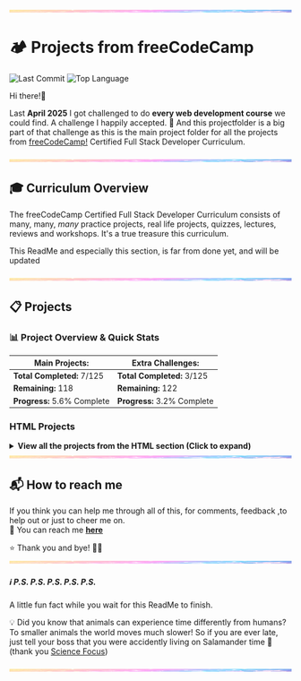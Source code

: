 <img src="assets/pastel-banner.jpg" alt="Pastel Prism Banner" width="100%" height="5px" />

# 🏕️ Projects from freeCodeCamp

![Last Commit](https://img.shields.io/github/last-commit/PastelPrism/freecodecamp-full-stack-developer)
![Top Language](https://img.shields.io/github/languages/top/PastelPrism/freecodecamp-full-stack-developer)

Hi there!👋

Last **April 2025** I got challenged to do **every web development course** we could find. A challenge I happily accepted. 🎉
And this projectfolder is a big part of that challenge as this is the main project folder for all the projects from [freeCodeCamp!](https://www.freecodecamp.org) Certified Full Stack Developer Curriculum.

<img src="assets/pastel-banner.jpg" alt="Pastel Prism Banner" width="100%" height="5px" />

## 🎓 Curriculum Overview

The freeCodeCamp Certified Full Stack Developer Curriculum consists of many, many, _many_ practice projects, real life projects, quizzes, lectures, reviews and workshops. It's a true treasure this curriculum.

This ReadMe and especially this section, is far from done yet, and will be updated

<img src="assets/pastel-banner.jpg" width="100%" height="5px" />

## 📋 Projects

### 📊 **Project Overview & Quick Stats**

| **Main Projects:**             | **Extra Challenges:**       |
| ------------------------------ | --------------------------- |
|  **Total Completed:** 7/125  | **Total Completed:** 3/125  |
|  **Remaining:** 118          | **Remaining:** 122          |
| **Progress:** 5.6% Complete | **Progress:** 3.2% Complete |

### **HTML Projects**

<details>
<summary><strong>View all the projects from the HTML section (Click to expand)</strong></summary>

#### 1. **Build a Curriculum Outline**

- **Languages:** HTML
- **Practical Activity:** Workshop
- **Assignment Page:** _Soon_
- **Extra Challenge Page:** _Soon_
- **Assignment Description:** _Soon_
- **Extra Challenge Description:** _Soon_
- **Assignment Status:** _Soon_
- **Extra Challenge Status:** _Soon_

#### 2. **Debug Camperbots Profile Page**

- **Languages:** HTML
- **Practical Activity:** Workshop
- **Assignment Page:** _Soon_
- **Extra Challenge Page:** _Soon_
- **Assignment Description:** _Soon_
- **Extra Challenge Description:** _Soon_
- **Assignment Status:** _Soon_
- **Extra Challenge Status:** _Soon_

#### 3. **Debug a Pet Adoption Page**

- **Languages:** HTML
- **Practical Activity:** Workshop
- **Assignment Page:** _Soon_
- **Extra Challenge Page:** _Soon_
- **Assignment Description:** _Soon_
- **Extra Challenge Description:** _Soon_
- **Assignment Status:** _Soon_
- **Extra Challenge Status:** _Soon_

#### 4. **Project Title**

- **Languages:** HTML
- **Practical Activity:** Workshop
- **Assignment Page:** _Soon_
- **Extra Challenge Page:** _Soon_
- **Assignment Description:** _Soon_
- **Extra Challenge Description:** _Soon_
- **Assignment Status:** _Soon_
- **Extra Challenge Status:** _Soon_

#### 5. **Project Title**

- **Languages:** HTML
- **Practical Activity:** Workshop
- **Assignment Page:** _Soon_
- **Extra Challenge Page:** _Soon_
- **Assignment Description:** _Soon_
- **Extra Challenge Description:** _Soon_
- **Assignment Status:** _Soon_
- **Extra Challenge Status:** _Soon_

#### 6. **Project Title**

- **Languages:** HTML
- **Practical Activity:** Workshop
- **Assignment Page:** _Soon_
- **Extra Challenge Page:** _Soon_
- **Assignment Description:** _Soon_
- **Extra Challenge Description:** _Soon_
- **Assignment Status:** _Soon_
- **Extra Challenge Status:** _Soon_

#### 7. **Project Title**

- **Languages:** HTML
- **Practical Activity:** Workshop
- **Assignment Page:** _Soon_
- **Extra Challenge Page:** _Soon_
- **Assignment Description:** _Soon_
- **Extra Challenge Description:** _Soon_
- **Assignment Status:** _Soon_
- **Extra Challenge Status:** _Soon_

#### 8. **Project Title**

- **Languages:** HTML
- **Practical Activity:** Workshop
- **Assignment Page:** _Soon_
- **Extra Challenge Page:** _Soon_
- **Assignment Description:** _Soon_
- **Extra Challenge Description:** _Soon_
- **Assignment Status:** _Soon_
- **Extra Challenge Status:** _Soon_

#### 9. **Project Title**

- **Languages:** HTML
- **Practical Activity:** Workshop
- **Assignment Page:** _Soon_
- **Extra Challenge Page:** _Soon_
- **Assignment Description:** _Soon_
- **Extra Challenge Description:** _Soon_
- **Assignment Status:** _Soon_
- **Extra Challenge Status:** _Soon_

#### 10. **Project Title**

- **Languages:** HTML
- **Practical Activity:** Workshop
- **Assignment Page:** _Soon_
- **Extra Challenge Page:** _Soon_
- **Assignment Description:** _Soon_
- **Extra Challenge Description:** _Soon_
- **Assignment Status:** _Soon_
- **Extra Challenge Status:** _Soon_

#### 11. **Project Title**

- **Languages:** HTML
- **Practical Activity:** Workshop
- **Assignment Page:** _Soon_
- **Extra Challenge Page:** _Soon_
- **Assignment Description:** _Soon_
- **Extra Challenge Description:** _Soon_
- **Assignment Status:** _Soon_
- **Extra Challenge Status:** _Soon_

#### 12. **Project Title**

- **Languages:** HTML
- **Practical Activity:** Workshop
- **Assignment Page:** _Soon_
- **Extra Challenge Page:** _Soon_
- **Assignment Description:** _Soon_
- **Extra Challenge Description:** _Soon_
- **Assignment Status:** _Soon_
- **Extra Challenge Status:** _Soon_

#### 13. **Project Title**

- **Languages:** HTML
- **Practical Activity:** Workshop
- **Assignment Page:** _Soon_
- **Extra Challenge Page:** _Soon_
- **Assignment Description:** _Soon_
- **Extra Challenge Description:** _Soon_
- **Assignment Status:** _Soon_
- **Extra Challenge Status:** _Soon_

#### 14. **Project Title**

- **Languages:** HTML
- **Practical Activity:** Workshop
- **Assignment Page:** _Soon_
- **Extra Challenge Page:** _Soon_
- **Assignment Description:** _Soon_
- **Extra Challenge Description:** _Soon_
- **Assignment Status:** _Soon_
- **Extra Challenge Status:** _Soon_

#### 15. **Project Title**

- **Languages:** HTML
- **Practical Activity:** Workshop
- **Assignment Page:** _Soon_
- **Extra Challenge Page:** _Soon_
- **Assignment Description:** _Soon_
- **Extra Challenge Description:** _Soon_
- **Assignment Status:** _Soon_
- **Extra Challenge Status:** _Soon_

#### 16. **Project Title**

- **Languages:** HTML
- **Practical Activity:** Workshop
- **Assignment Page:** _Soon_
- **Extra Challenge Page:** _Soon_
- **Assignment Description:** _Soon_
- **Extra Challenge Description:** _Soon_
- **Assignment Status:** _Soon_
- **Extra Challenge Status:** _Soon_

#### 17. **Project Title**

- **Languages:** HTML
- **Practical Activity:** Workshop
- **Assignment Page:** _Soon_
- **Extra Challenge Page:** _Soon_
- **Assignment Description:** _Soon_
- **Extra Challenge Description:** _Soon_
- **Assignment Status:** _Soon_
- **Extra Challenge Status:** _Soon_

#### 18. **Project Title**

- **Languages:** HTML
- **Practical Activity:** Workshop
- **Assignment Page:** _Soon_
- **Extra Challenge Page:** _Soon_
- **Assignment Description:** _Soon_
- **Extra Challenge Description:** _Soon_
- **Assignment Status:** _Soon_
- **Extra Challenge Status:** _Soon_

#### 19. **Project Title**

- **Languages:** HTML
- **Practical Activity:** Workshop
- **Assignment Page:** _Soon_
- **Extra Challenge Page:** _Soon_
- **Assignment Description:** _Soon_
- **Extra Challenge Description:** _Soon_
- **Assignment Status:** _Soon_
- **Extra Challenge Status:** _Soon_

#### 20. **Project Title**

- **Languages:** HTML
- **Practical Activity:** Workshop
- **Assignment Page:** _Soon_
- **Extra Challenge Page:** _Soon_
- **Assignment Description:** _Soon_
- **Extra Challenge Description:** _Soon_
- **Assignment Status:** _Soon_
- **Extra Challenge Status:** _Soon_

#### 21. **Project Title**

- **Languages:** HTML
- **Practical Activity:** Workshop
- **Assignment Page:** _Soon_
- **Extra Challenge Page:** _Soon_
- **Assignment Description:** _Soon_
- **Extra Challenge Description:** _Soon_
- **Assignment Status:** _Soon_
- **Extra Challenge Status:** _Soon_

#### 22. **Project Title**

- **Languages:** HTML
- **Practical Activity:** Workshop
- **Assignment Page:** _Soon_
- **Extra Challenge Page:** _Soon_
- **Assignment Description:** _Soon_
- **Extra Challenge Description:** _Soon_
- **Assignment Status:** _Soon_
- **Extra Challenge Status:** _Soon_

#### 23. **Project Title**

- **Languages:** HTML
- **Practical Activity:** Workshop
- **Assignment Page:** _Soon_
- **Extra Challenge Page:** _Soon_
- **Assignment Description:** _Soon_
- **Extra Challenge Description:** _Soon_
- **Assignment Status:** _Soon_
- **Extra Challenge Status:** _Soon_

#### 24. **Project Title**

- **Languages:** HTML
- **Practical Activity:** Workshop
- **Assignment Page:** _Soon_
- **Extra Challenge Page:** _Soon_
- **Assignment Description:** _Soon_
- **Extra Challenge Description:** _Soon_
- **Assignment Status:** _Soon_
- **Extra Challenge Status:** _Soon_

#### 25. **Project Title**

- **Languages:** HTML
- **Practical Activity:** Workshop
- **Assignment Page:** _Soon_
- **Extra Challenge Page:** _Soon_
- **Assignment Description:** _Soon_
- **Extra Challenge Description:** _Soon_
- **Assignment Status:** _Soon_
- **Extra Challenge Status:** _Soon_

#### 26. **Project Title**

- **Languages:** HTML
- **Practical Activity:** Workshop
- **Assignment Page:** _Soon_
- **Extra Challenge Page:** _Soon_
- **Assignment Description:** _Soon_
- **Extra Challenge Description:** _Soon_
- **Assignment Status:** _Soon_
- **Extra Challenge Status:** _Soon_

#### 27. **Project Title**

- **Languages:** HTML
- **Practical Activity:** Workshop
- **Assignment Page:** _Soon_
- **Extra Challenge Page:** _Soon_
- **Assignment Description:** _Soon_
- **Extra Challenge Description:** _Soon_
- **Assignment Status:** _Soon_
- **Extra Challenge Status:** _Soon_

#### 28. **Project Title**

- **Languages:** HTML
- **Practical Activity:** Workshop
- **Assignment Page:** _Soon_
- **Extra Challenge Page:** _Soon_
- **Assignment Description:** _Soon_
- **Extra Challenge Description:** _Soon_
- **Assignment Status:** _Soon_
- **Extra Challenge Status:** _Soon_

#### 29. **Project Title**

- **Languages:** HTML
- **Practical Activity:** Workshop
- **Assignment Page:** _Soon_
- **Extra Challenge Page:** _Soon_
- **Assignment Description:** _Soon_
- **Extra Challenge Description:** _Soon_
- **Assignment Status:** _Soon_
- **Extra Challenge Status:** _Soon_

#### 30. **Project Title**

- **Languages:** HTML
- **Practical Activity:** Workshop
- **Assignment Page:** _Soon_
- **Extra Challenge Page:** _Soon_
- **Assignment Description:** _Soon_
- **Extra Challenge Description:** _Soon_
- **Assignment Status:** _Soon_
- **Extra Challenge Status:** _Soon_

#### 31. **Project Title**

- **Languages:** HTML
- **Practical Activity:** Workshop
- **Assignment Page:** _Soon_
- **Extra Challenge Page:** _Soon_
- **Assignment Description:** _Soon_
- **Extra Challenge Description:** _Soon_
- **Assignment Status:** _Soon_
- **Extra Challenge Status:** _Soon_

#### 32. **Project Title**

- **Languages:** HTML
- **Practical Activity:** Workshop
- **Assignment Page:** _Soon_
- **Extra Challenge Page:** _Soon_
- **Assignment Description:** _Soon_
- **Extra Challenge Description:** _Soon_
- **Assignment Status:** _Soon_
- **Extra Challenge Status:** _Soon_

#### 33. **Project Title**

- **Languages:** HTML
- **Practical Activity:** Workshop
- **Assignment Page:** _Soon_
- **Extra Challenge Page:** _Soon_
- **Assignment Description:** _Soon_
- **Extra Challenge Description:** _Soon_
- **Assignment Status:** _Soon_
- **Extra Challenge Status:** _Soon_

#### 34. **Project Title**

- **Languages:** HTML
- **Practical Activity:** Workshop
- **Assignment Page:** _Soon_
- **Extra Challenge Page:** _Soon_
- **Assignment Description:** _Soon_
- **Extra Challenge Description:** _Soon_
- **Assignment Status:** _Soon_
- **Extra Challenge Status:** _Soon_

#### 35. **Project Title**

- **Languages:** HTML
- **Practical Activity:** Workshop
- **Assignment Page:** _Soon_
- **Extra Challenge Page:** _Soon_
- **Assignment Description:** _Soon_
- **Extra Challenge Description:** _Soon_
- **Assignment Status:** _Soon_
- **Extra Challenge Status:** _Soon_

#### 36. **Project Title**

- **Languages:** HTML
- **Practical Activity:** Workshop
- **Assignment Page:** _Soon_
- **Extra Challenge Page:** _Soon_
- **Assignment Description:** _Soon_
- **Extra Challenge Description:** _Soon_
- **Assignment Status:** _Soon_
- **Extra Challenge Status:** _Soon_

#### 37. **Project Title**

- **Languages:** HTML
- **Practical Activity:** Workshop
- **Assignment Page:** _Soon_
- **Extra Challenge Page:** _Soon_
- **Assignment Description:** _Soon_
- **Extra Challenge Description:** _Soon_
- **Assignment Status:** _Soon_
- **Extra Challenge Status:** _Soon_

#### 38. **Project Title**

- **Languages:** HTML
- **Practical Activity:** Workshop
- **Assignment Page:** _Soon_
- **Extra Challenge Page:** _Soon_
- **Assignment Description:** _Soon_
- **Extra Challenge Description:** _Soon_
- **Assignment Status:** _Soon_
- **Extra Challenge Status:** _Soon_

#### 39. **Project Title**

- **Languages:** HTML
- **Practical Activity:** Workshop
- **Assignment Page:** _Soon_
- **Extra Challenge Page:** _Soon_
- **Assignment Description:** _Soon_
- **Extra Challenge Description:** _Soon_
- **Assignment Status:** _Soon_
- **Extra Challenge Status:** _Soon_

#### 40. **Project Title**

- **Languages:** HTML
- **Practical Activity:** Workshop
- **Assignment Page:** _Soon_
- **Extra Challenge Page:** _Soon_
- **Assignment Description:** _Soon_
- **Extra Challenge Description:** _Soon_
- **Assignment Status:** _Soon_
- **Extra Challenge Status:** _Soon_

#### 41. **Project Title**

- **Languages:** HTML
- **Practical Activity:** Workshop
- **Assignment Page:** _Soon_
- **Extra Challenge Page:** _Soon_
- **Assignment Description:** _Soon_
- **Extra Challenge Description:** _Soon_
- **Assignment Status:** _Soon_
- **Extra Challenge Status:** _Soon_

#### 42. **Project Title**

- **Languages:** HTML
- **Practical Activity:** Workshop
- **Assignment Page:** _Soon_
- **Extra Challenge Page:** _Soon_
- **Assignment Description:** _Soon_
- **Extra Challenge Description:** _Soon_
- **Assignment Status:** _Soon_
- **Extra Challenge Status:** _Soon_

#### 43. **Project Title**

- **Languages:** HTML
- **Practical Activity:** Workshop
- **Assignment Page:** _Soon_
- **Extra Challenge Page:** _Soon_
- **Assignment Description:** _Soon_
- **Extra Challenge Description:** _Soon_
- **Assignment Status:** _Soon_
- **Extra Challenge Status:** _Soon_

#### 44. **Project Title**

- **Languages:** HTML
- **Practical Activity:** Workshop
- **Assignment Page:** _Soon_
- **Extra Challenge Page:** _Soon_
- **Assignment Description:** _Soon_
- **Extra Challenge Description:** _Soon_
- **Assignment Status:** _Soon_
- **Extra Challenge Status:** _Soon_

#### 45. **Project Title**

- **Languages:** HTML
- **Practical Activity:** Workshop
- **Assignment Page:** _Soon_
- **Extra Challenge Page:** _Soon_
- **Assignment Description:** _Soon_
- **Extra Challenge Description:** _Soon_
- **Assignment Status:** _Soon_
- **Extra Challenge Status:** _Soon_

#### 46. **Project Title**

- **Languages:** HTML
- **Practical Activity:** Workshop
- **Assignment Page:** _Soon_
- **Extra Challenge Page:** _Soon_
- **Assignment Description:** _Soon_
- **Extra Challenge Description:** _Soon_
- **Assignment Status:** _Soon_
- **Extra Challenge Status:** _Soon_

#### 47. **Project Title**

- **Languages:** HTML
- **Practical Activity:** Workshop
- **Assignment Page:** _Soon_
- **Extra Challenge Page:** _Soon_
- **Assignment Description:** _Soon_
- **Extra Challenge Description:** _Soon_
- **Assignment Status:** _Soon_
- **Extra Challenge Status:** _Soon_

#### 48. **Project Title**

- **Languages:** HTML
- **Practical Activity:** Workshop
- **Assignment Page:** _Soon_
- **Extra Challenge Page:** _Soon_
- **Assignment Description:** _Soon_
- **Extra Challenge Description:** _Soon_
- **Assignment Status:** _Soon_
- **Extra Challenge Status:** _Soon_

#### 49. **Project Title**

- **Languages:** HTML
- **Practical Activity:** Workshop
- **Assignment Page:** _Soon_
- **Extra Challenge Page:** _Soon_
- **Assignment Description:** _Soon_
- **Extra Challenge Description:** _Soon_
- **Assignment Status:** _Soon_
- **Extra Challenge Status:** _Soon_

#### 50. **Project Title**

- **Languages:** HTML
- **Practical Activity:** Workshop
- **Assignment Page:** _Soon_
- **Extra Challenge Page:** _Soon_
- **Assignment Description:** _Soon_
- **Extra Challenge Description:** _Soon_
- **Assignment Status:** _Soon_
- **Extra Challenge Status:** _Soon_

#### 51. **Project Title**

- **Languages:** HTML
- **Practical Activity:** Workshop
- **Assignment Page:** _Soon_
- **Extra Challenge Page:** _Soon_
- **Assignment Description:** _Soon_
- **Extra Challenge Description:** _Soon_
- **Assignment Status:** _Soon_
- **Extra Challenge Status:** _Soon_

#### 52. **Project Title**

- **Languages:** HTML
- **Practical Activity:** Workshop
- **Assignment Page:** _Soon_
- **Extra Challenge Page:** _Soon_
- **Assignment Description:** _Soon_
- **Extra Challenge Description:** _Soon_
- **Assignment Status:** _Soon_
- **Extra Challenge Status:** _Soon_

#### 53. **Project Title**

- **Languages:** HTML
- **Practical Activity:** Workshop
- **Assignment Page:** _Soon_
- **Extra Challenge Page:** _Soon_
- **Assignment Description:** _Soon_
- **Extra Challenge Description:** _Soon_
- **Assignment Status:** _Soon_
- **Extra Challenge Status:** _Soon_

#### 54. **Project Title**

- **Languages:** HTML
- **Practical Activity:** Workshop
- **Assignment Page:** _Soon_
- **Extra Challenge Page:** _Soon_
- **Assignment Description:** _Soon_
- **Extra Challenge Description:** _Soon_
- **Assignment Status:** _Soon_
- **Extra Challenge Status:** _Soon_

#### 55. **Project Title**

- **Languages:** HTML
- **Practical Activity:** Workshop
- **Assignment Page:** _Soon_
- **Extra Challenge Page:** _Soon_
- **Assignment Description:** _Soon_
- **Extra Challenge Description:** _Soon_
- **Assignment Status:** _Soon_
- **Extra Challenge Status:** _Soon_

#### 56. **Project Title**

- **Languages:** HTML
- **Practical Activity:** Workshop
- **Assignment Page:** _Soon_
- **Extra Challenge Page:** _Soon_
- **Assignment Description:** _Soon_
- **Extra Challenge Description:** _Soon_
- **Assignment Status:** _Soon_
- **Extra Challenge Status:** _Soon_

#### 57. **Project Title**

- **Languages:** HTML
- **Practical Activity:** Workshop
- **Assignment Page:** _Soon_
- **Extra Challenge Page:** _Soon_
- **Assignment Description:** _Soon_
- **Extra Challenge Description:** _Soon_
- **Assignment Status:** _Soon_
- **Extra Challenge Status:** _Soon_

#### 58. **Project Title**

 **Languages:** HTML
- **Practical Activity:** Workshop
- **Assignment Page:** _Soon_
- **Extra Challenge Page:** _Soon_
- **Assignment Description:** _Soon_
- **Extra Challenge Description:** _Soon_
- **Assignment Status:** _Soon_
- **Extra Challenge Status:** _Soon_

#### 59. **Project Title**

- **Languages:** HTML
- **Practical Activity:** Workshop
- **Assignment Page:** _Soon_
- **Extra Challenge Page:** _Soon_
- **Assignment Description:** _Soon_
- **Extra Challenge Description:** _Soon_
- **Assignment Status:** _Soon_
- **Extra Challenge Status:** _Soon_

#### 60. **Project Title**

- **Languages:** HTML
- **Practical Activity:** Workshop
- **Assignment Page:** _Soon_
- **Extra Challenge Page:** _Soon_
- **Assignment Description:** _Soon_
- **Extra Challenge Description:** _Soon_
- **Assignment Status:** _Soon_
- **Extra Challenge Status:** _Soon_

#### 61. **Project Title**

- **Languages:** HTML
- **Practical Activity:** Workshop
- **Assignment Page:** _Soon_
- **Extra Challenge Page:** _Soon_
- **Assignment Description:** _Soon_
- **Extra Challenge Description:** _Soon_
- **Assignment Status:** _Soon_
- **Extra Challenge Status:** _Soon_

#### 62. **Project Title**

- **Languages:** HTML
- **Practical Activity:** Workshop
- **Assignment Page:** _Soon_
- **Extra Challenge Page:** _Soon_
- **Assignment Description:** _Soon_
- **Extra Challenge Description:** _Soon_
- **Assignment Status:** _Soon_
- **Extra Challenge Status:** _Soon_

#### 63. **Project Title**

- **Languages:** HTML
- **Practical Activity:** Workshop
- **Assignment Page:** _Soon_
- **Extra Challenge Page:** _Soon_
- **Assignment Description:** _Soon_
- **Extra Challenge Description:** _Soon_
- **Assignment Status:** _Soon_
- **Extra Challenge Status:** _Soon_

#### 64. **Project Title**

- **Languages:** HTML
- **Practical Activity:** Workshop
- **Assignment Page:** _Soon_
- **Extra Challenge Page:** _Soon_
- **Assignment Description:** _Soon_
- **Extra Challenge Description:** _Soon_
- **Assignment Status:** _Soon_
- **Extra Challenge Status:** _Soon_

#### 65. **Project Title**

- **Languages:** HTML
- **Practical Activity:** Workshop
- **Assignment Page:** _Soon_
- **Extra Challenge Page:** _Soon_
- **Assignment Description:** _Soon_
- **Extra Challenge Description:** _Soon_
- **Assignment Status:** _Soon_
- **Extra Challenge Status:** _Soon_

#### 66. **Project Title**

- **Languages:** HTML
- **Practical Activity:** Workshop
- **Assignment Page:** _Soon_
- **Extra Challenge Page:** _Soon_
- **Assignment Description:** _Soon_
- **Extra Challenge Description:** _Soon_
- **Assignment Status:** _Soon_
- **Extra Challenge Status:** _Soon_

#### 67. **Project Title**

- **Languages:** HTML
- **Practical Activity:** Workshop
- **Assignment Page:** _Soon_
- **Extra Challenge Page:** _Soon_
- **Assignment Description:** _Soon_
- **Extra Challenge Description:** _Soon_
- **Assignment Status:** _Soon_
- **Extra Challenge Status:** _Soon_

#### 68. **Project Title**

- **Languages:** HTML
- **Practical Activity:** Workshop
- **Assignment Page:** _Soon_
- **Extra Challenge Page:** _Soon_
- **Assignment Description:** _Soon_
- **Extra Challenge Description:** _Soon_
- **Assignment Status:** _Soon_
- **Extra Challenge Status:** _Soon_

#### 69. **Project Title**

- **Languages:** HTML
- **Practical Activity:** Workshop
- **Assignment Page:** _Soon_
- **Extra Challenge Page:** _Soon_
- **Assignment Description:** _Soon_
- **Extra Challenge Description:** _Soon_
- **Assignment Status:** _Soon_
- **Extra Challenge Status:** _Soon_

#### 70. **Project Title**

- **Languages:** HTML
- **Practical Activity:** Workshop
- **Assignment Page:** _Soon_
- **Extra Challenge Page:** _Soon_
- **Assignment Description:** _Soon_
- **Extra Challenge Description:** _Soon_
- **Assignment Status:** _Soon_
- **Extra Challenge Status:** _Soon_

#### 71. **Project Title**

- **Languages:** HTML
- **Practical Activity:** Workshop
- **Assignment Page:** _Soon_
- **Extra Challenge Page:** _Soon_
- **Assignment Description:** _Soon_
- **Extra Challenge Description:** _Soon_
- **Assignment Status:** _Soon_
- **Extra Challenge Status:** _Soon_

#### 72. **Project Title**

- **Languages:** HTML
- **Practical Activity:** Workshop
- **Assignment Page:** _Soon_
- **Extra Challenge Page:** _Soon_
- **Assignment Description:** _Soon_
- **Extra Challenge Description:** _Soon_
- **Assignment Status:** _Soon_
- **Extra Challenge Status:** _Soon_

#### 73. **Project Title**

- **Languages:** HTML
- **Practical Activity:** Workshop
- **Assignment Page:** _Soon_
- **Extra Challenge Page:** _Soon_
- **Assignment Description:** _Soon_
- **Extra Challenge Description:** _Soon_
- **Assignment Status:** _Soon_
- **Extra Challenge Status:** _Soon_

#### 74. **Project Title**

- **Languages:** HTML
- **Practical Activity:** Workshop
- **Assignment Page:** _Soon_
- **Extra Challenge Page:** _Soon_
- **Assignment Description:** _Soon_
- **Extra Challenge Description:** _Soon_
- **Assignment Status:** _Soon_
- **Extra Challenge Status:** _Soon_

#### 75. **Project Title**

- **Languages:** HTML
- **Practical Activity:** Workshop
- **Assignment Page:** _Soon_
- **Extra Challenge Page:** _Soon_
- **Assignment Description:** _Soon_
- **Extra Challenge Description:** _Soon_
- **Assignment Status:** _Soon_
- **Extra Challenge Status:** _Soon_

#### 76. **Project Title**

- **Languages:** HTML
- **Practical Activity:** Workshop
- **Assignment Page:** _Soon_
- **Extra Challenge Page:** _Soon_
- **Assignment Description:** _Soon_
- **Extra Challenge Description:** _Soon_
- **Assignment Status:** _Soon_
- **Extra Challenge Status:** _Soon_

#### 77. **Project Title**

- **Languages:** HTML
- **Practical Activity:** Workshop
- **Assignment Page:** _Soon_
- **Extra Challenge Page:** _Soon_
- **Assignment Description:** _Soon_
- **Extra Challenge Description:** _Soon_
- **Assignment Status:** _Soon_
- **Extra Challenge Status:** _Soon_

#### 78. **Project Title**

- **Languages:** HTML
- **Practical Activity:** Workshop
- **Assignment Page:** _Soon_
- **Extra Challenge Page:** _Soon_
- **Assignment Description:** _Soon_
- **Extra Challenge Description:** _Soon_
- **Assignment Status:** _Soon_
- **Extra Challenge Status:** _Soon_

#### 79. **Project Title**

- **Languages:** HTML
- **Practical Activity:** Workshop
- **Assignment Page:** _Soon_
- **Extra Challenge Page:** _Soon_
- **Assignment Description:** _Soon_
- **Extra Challenge Description:** _Soon_
- **Assignment Status:** _Soon_
- **Extra Challenge Status:** _Soon_

#### 80. **Project Title**

- **Languages:** HTML
- **Practical Activity:** Workshop
- **Assignment Page:** _Soon_
- **Extra Challenge Page:** _Soon_
- **Assignment Description:** _Soon_
- **Extra Challenge Description:** _Soon_
- **Assignment Status:** _Soon_
- **Extra Challenge Status:** _Soon_

#### 81. **Project Title**

- **Languages:** HTML
- **Practical Activity:** Workshop
- **Assignment Page:** _Soon_
- **Extra Challenge Page:** _Soon_
- **Assignment Description:** _Soon_
- **Extra Challenge Description:** _Soon_
- **Assignment Status:** _Soon_
- **Extra Challenge Status:** _Soon_

#### 82. **Project Title**

- **Languages:** HTML
- **Practical Activity:** Workshop
- **Assignment Page:** _Soon_
- **Extra Challenge Page:** _Soon_
- **Assignment Description:** _Soon_
- **Extra Challenge Description:** _Soon_
- **Assignment Status:** _Soon_
- **Extra Challenge Status:** _Soon_

#### 83. **Project Title**

- **Languages:** HTML
- **Practical Activity:** Workshop
- **Assignment Page:** _Soon_
- **Extra Challenge Page:** _Soon_
- **Assignment Description:** _Soon_
- **Extra Challenge Description:** _Soon_
- **Assignment Status:** _Soon_
- **Extra Challenge Status:** _Soon_

#### 84. **Project Title**

- **Languages:** HTML
- **Practical Activity:** Workshop
- **Assignment Page:** _Soon_
- **Extra Challenge Page:** _Soon_
- **Assignment Description:** _Soon_
- **Extra Challenge Description:** _Soon_
- **Assignment Status:** _Soon_
- **Extra Challenge Status:** _Soon_

#### 85. **Project Title**

- **Languages:** HTML
- **Practical Activity:** Workshop
- **Assignment Page:** _Soon_
- **Extra Challenge Page:** _Soon_
- **Assignment Description:** _Soon_
- **Extra Challenge Description:** _Soon_
- **Assignment Status:** _Soon_
- **Extra Challenge Status:** _Soon_

#### 86. **Project Title**

- **Languages:** HTML
- **Practical Activity:** Workshop
- **Assignment Page:** _Soon_
- **Extra Challenge Page:** _Soon_
- **Assignment Description:** _Soon_
- **Extra Challenge Description:** _Soon_
- **Assignment Status:** _Soon_
- **Extra Challenge Status:** _Soon_

#### 87. **Project Title**

- **Languages:** HTML
- **Practical Activity:** Workshop
- **Assignment Page:** _Soon_
- **Extra Challenge Page:** _Soon_
- **Assignment Description:** _Soon_
- **Extra Challenge Description:** _Soon_
- **Assignment Status:** _Soon_
- **Extra Challenge Status:** _Soon_

#### 88. **Project Title**

- **Languages:** HTML
- **Practical Activity:** Workshop
- **Assignment Page:** _Soon_
- **Extra Challenge Page:** _Soon_
- **Assignment Description:** _Soon_
- **Extra Challenge Description:** _Soon_
- **Assignment Status:** _Soon_
- **Extra Challenge Status:** _Soon_

#### 89. **Project Title**

- **Languages:** HTML
- **Practical Activity:** Workshop
- **Assignment Page:** _Soon_
- **Extra Challenge Page:** _Soon_
- **Assignment Description:** _Soon_
- **Extra Challenge Description:** _Soon_
- **Assignment Status:** _Soon_
- **Extra Challenge Status:** _Soon_

#### 90. **Project Title**

- **Languages:** HTML
- **Practical Activity:** Workshop
- **Assignment Page:** _Soon_
- **Extra Challenge Page:** _Soon_
- **Assignment Description:** _Soon_
- **Extra Challenge Description:** _Soon_
- **Assignment Status:** _Soon_
- **Extra Challenge Status:** _Soon_

#### 91. **Project Title**

- **Languages:** HTML
- **Practical Activity:** Workshop
- **Assignment Page:** _Soon_
- **Extra Challenge Page:** _Soon_
- **Assignment Description:** _Soon_
- **Extra Challenge Description:** _Soon_
- **Assignment Status:** _Soon_
- **Extra Challenge Status:** _Soon_

#### 92. **Project Title**

- **Languages:** HTML
- **Practical Activity:** Workshop
- **Assignment Page:** _Soon_
- **Extra Challenge Page:** _Soon_
- **Assignment Description:** _Soon_
- **Extra Challenge Description:** _Soon_
- **Assignment Status:** _Soon_
- **Extra Challenge Status:** _Soon_

#### 93. **Project Title**

- **Languages:** HTML
- **Practical Activity:** Workshop
- **Assignment Page:** _Soon_
- **Extra Challenge Page:** _Soon_
- **Assignment Description:** _Soon_
- **Extra Challenge Description:** _Soon_
- **Assignment Status:** _Soon_
- **Extra Challenge Status:** _Soon_

#### 94. **Project Title**

- **Languages:** HTML
- **Practical Activity:** Workshop
- **Assignment Page:** _Soon_
- **Extra Challenge Page:** _Soon_
- **Assignment Description:** _Soon_
- **Extra Challenge Description:** _Soon_
- **Assignment Status:** _Soon_
- **Extra Challenge Status:** _Soon_

#### 95. **Project Title**

- **Languages:** HTML
- **Practical Activity:** Workshop
- **Assignment Page:** _Soon_
- **Extra Challenge Page:** _Soon_
- **Assignment Description:** _Soon_
- **Extra Challenge Description:** _Soon_
- **Assignment Status:** _Soon_
- **Extra Challenge Status:** _Soon_

#### 96. **Project Title**

- **Languages:** HTML
- **Practical Activity:** Workshop
- **Assignment Page:** _Soon_
- **Extra Challenge Page:** _Soon_
- **Assignment Description:** _Soon_
- **Extra Challenge Description:** _Soon_
- **Assignment Status:** _Soon_
- **Extra Challenge Status:** _Soon_

#### 97. **Project Title**

-- **Languages:** HTML
- **Practical Activity:** Workshop
- **Assignment Page:** _Soon_
- **Extra Challenge Page:** _Soon_
- **Assignment Description:** _Soon_
- **Extra Challenge Description:** _Soon_
- **Assignment Status:** _Soon_
- **Extra Challenge Status:** _Soon_

#### 98. **Project Title**

- **Languages:** HTML
- **Practical Activity:** Workshop
- **Assignment Page:** _Soon_
- **Extra Challenge Page:** _Soon_
- **Assignment Description:** _Soon_
- **Extra Challenge Description:** _Soon_
- **Assignment Status:** _Soon_
- **Extra Challenge Status:** _Soon_

#### 99. **Project Title**

- **Languages:** HTML
- **Practical Activity:** Workshop
- **Assignment Page:** _Soon_
- **Extra Challenge Page:** _Soon_
- **Assignment Description:** _Soon_
- **Extra Challenge Description:** _Soon_
- **Assignment Status:** _Soon_
- **Extra Challenge Status:** _Soon_

#### 100. **Project Title**

- **Languages:** HTML
- **Practical Activity:** Workshop
- **Assignment Page:** _Soon_
- **Extra Challenge Page:** _Soon_
- **Assignment Description:** _Soon_
- **Extra Challenge Description:** _Soon_
- **Assignment Status:** _Soon_
- **Extra Challenge Status:** _Soon_

#### 101. **Project Title**

- **Languages:** HTML
- **Practical Activity:** Workshop
- **Assignment Page:** _Soon_
- **Extra Challenge Page:** _Soon_
- **Assignment Description:** _Soon_
- **Extra Challenge Description:** _Soon_
- **Assignment Status:** _Soon_
- **Extra Challenge Status:** _Soon_

#### 102. **Project Title**

- **Languages:** HTML
- **Practical Activity:** Workshop
- **Assignment Page:** _Soon_
- **Extra Challenge Page:** _Soon_
- **Assignment Description:** _Soon_
- **Extra Challenge Description:** _Soon_
- **Assignment Status:** _Soon_
- **Extra Challenge Status:** _Soon_

#### 103. **Project Title**

- **Languages:** HTML
- **Practical Activity:** Workshop
- **Assignment Page:** _Soon_
- **Extra Challenge Page:** _Soon_
- **Assignment Description:** _Soon_
- **Extra Challenge Description:** _Soon_
- **Assignment Status:** _Soon_
- **Extra Challenge Status:** _Soon_

#### 104. **Project Title**

- **Languages:** HTML
- **Practical Activity:** Workshop
- **Assignment Page:** _Soon_
- **Extra Challenge Page:** _Soon_
- **Assignment Description:** _Soon_
- **Extra Challenge Description:** _Soon_
- **Assignment Status:** _Soon_
- **Extra Challenge Status:** _Soon_

#### 105. **Project Title**

- **Languages:** HTML
- **Practical Activity:** Workshop
- **Assignment Page:** _Soon_
- **Extra Challenge Page:** _Soon_
- **Assignment Description:** _Soon_
- **Extra Challenge Description:** _Soon_
- **Assignment Status:** _Soon_
- **Extra Challenge Status:** _Soon_

#### 106. **Project Title**

- **Languages:** HTML
- **Practical Activity:** Workshop
- **Assignment Page:** _Soon_
- **Extra Challenge Page:** _Soon_
- **Assignment Description:** _Soon_
- **Extra Challenge Description:** _Soon_
- **Assignment Status:** _Soon_
- **Extra Challenge Status:** _Soon_

#### 107. **Project Title**

- **Languages:** HTML
- **Practical Activity:** Workshop
- **Assignment Page:** _Soon_
- **Extra Challenge Page:** _Soon_
- **Assignment Description:** _Soon_
- **Extra Challenge Description:** _Soon_
- **Assignment Status:** _Soon_
- **Extra Challenge Status:** _Soon_

#### 108. **Project Title**

- **Languages:** HTML
- **Practical Activity:** Workshop
- **Assignment Page:** _Soon_
- **Extra Challenge Page:** _Soon_
- **Assignment Description:** _Soon_
- **Extra Challenge Description:** _Soon_
- **Assignment Status:** _Soon_
- **Extra Challenge Status:** _Soon_

#### 109. **Project Title**

- **Languages:** HTML
- **Practical Activity:** Workshop
- **Assignment Page:** _Soon_
- **Extra Challenge Page:** _Soon_
- **Assignment Description:** _Soon_
- **Extra Challenge Description:** _Soon_
- **Assignment Status:** _Soon_
- **Extra Challenge Status:** _Soon_

#### 110. **Project Title**

- **Languages:** HTML
- **Practical Activity:** Workshop
- **Assignment Page:** _Soon_
- **Extra Challenge Page:** _Soon_
- **Assignment Description:** _Soon_
- **Extra Challenge Description:** _Soon_
- **Assignment Status:** _Soon_
- **Extra Challenge Status:** _Soon_

#### 111. **Project Title**

- **Languages:** HTML
- **Practical Activity:** Workshop
- **Assignment Page:** _Soon_
- **Extra Challenge Page:** _Soon_
- **Assignment Description:** _Soon_
- **Extra Challenge Description:** _Soon_
- **Assignment Status:** _Soon_
- **Extra Challenge Status:** _Soon_

#### 112. **Project Title**

- **Languages:** HTML
- **Practical Activity:** Workshop
- **Assignment Page:** _Soon_
- **Extra Challenge Page:** _Soon_
- **Assignment Description:** _Soon_
- **Extra Challenge Description:** _Soon_
- **Assignment Status:** _Soon_
- **Extra Challenge Status:** _Soon_

#### 113. **Project Title**

- **Languages:** HTML
- **Practical Activity:** Workshop
- **Assignment Page:** _Soon_
- **Extra Challenge Page:** _Soon_
- **Assignment Description:** _Soon_
- **Extra Challenge Description:** _Soon_
- **Assignment Status:** _Soon_
- **Extra Challenge Status:** _Soon_

#### 114. **Project Title**

- **Languages:** HTML
- **Practical Activity:** Workshop
- **Assignment Page:** _Soon_
- **Extra Challenge Page:** _Soon_
- **Assignment Description:** _Soon_
- **Extra Challenge Description:** _Soon_
- **Assignment Status:** _Soon_
- **Extra Challenge Status:** _Soon_

#### 115. **Project Title**

- **Languages:** HTML
- **Practical Activity:** Workshop
- **Assignment Page:** _Soon_
- **Extra Challenge Page:** _Soon_
- **Assignment Description:** _Soon_
- **Extra Challenge Description:** _Soon_
- **Assignment Status:** _Soon_
- **Extra Challenge Status:** _Soon_

#### 116. **Project Title**

- **Languages:** HTML
- **Practical Activity:** Workshop
- **Assignment Page:** _Soon_
- **Extra Challenge Page:** _Soon_
- **Assignment Description:** _Soon_
- **Extra Challenge Description:** _Soon_
- **Assignment Status:** _Soon_
- **Extra Challenge Status:** _Soon_

#### 117. **Project Title**

- **Languages:** HTML
- **Practical Activity:** Workshop
- **Assignment Page:** _Soon_
- **Extra Challenge Page:** _Soon_
- **Assignment Description:** _Soon_
- **Extra Challenge Description:** _Soon_
- **Assignment Status:** _Soon_
- **Extra Challenge Status:** _Soon_

#### 118. **Project Title**

- **Languages:** HTML
- **Practical Activity:** Workshop
- **Assignment Page:** _Soon_
- **Extra Challenge Page:** _Soon_
- **Assignment Description:** _Soon_
- **Extra Challenge Description:** _Soon_
- **Assignment Status:** _Soon_
- **Extra Challenge Status:** _Soon_

#### 119. **Project Title**

- **Languages:** HTML
- **Practical Activity:** Workshop
- **Assignment Page:** _Soon_
- **Extra Challenge Page:** _Soon_
- **Assignment Description:** _Soon_
- **Extra Challenge Description:** _Soon_
- **Assignment Status:** _Soon_
- **Extra Challenge Status:** _Soon_

#### 120. **Project Title**

- **Languages:** HTML
- **Practical Activity:** Workshop
- **Assignment Page:** _Soon_
- **Extra Challenge Page:** _Soon_
- **Assignment Description:** _Soon_
- **Extra Challenge Description:** _Soon_
- **Assignment Status:** _Soon_
- **Extra Challenge Status:** _Soon_

#### 121. **Project Title**

- **Languages:** HTML
- **Practical Activity:** Workshop
- **Assignment Page:** _Soon_
- **Extra Challenge Page:** _Soon_
- **Assignment Description:** _Soon_
- **Extra Challenge Description:** _Soon_
- **Assignment Status:** _Soon_
- **Extra Challenge Status:** _Soon_

#### 122. **Project Title**

- **Languages:** HTML
- **Practical Activity:** Workshop
- **Assignment Page:** _Soon_
- **Extra Challenge Page:** _Soon_
- **Assignment Description:** _Soon_
- **Extra Challenge Description:** _Soon_
- **Assignment Status:** _Soon_
- **Extra Challenge Status:** _Soon_

#### 123. **Project Title**

- **Languages:** HTML
- **Practical Activity:** Workshop
- **Assignment Page:** _Soon_
- **Extra Challenge Page:** _Soon_
- **Assignment Description:** _Soon_
- **Extra Challenge Description:** _Soon_
- **Assignment Status:** _Soon_
- **Extra Challenge Status:** _Soon_

#### 124. **Project Title**

- **Languages:** HTML
- **Practical Activity:** Workshop
- **Assignment Page:** _Soon_
- **Extra Challenge Page:** _Soon_
- **Assignment Description:** _Soon_
- **Extra Challenge Description:** _Soon_
- **Assignment Status:** _Soon_
- **Extra Challenge Status:** _Soon_

#### 125. **Project Title**

- **Languages:** HTML
- **Practical Activity:** Workshop
- **Assignment Page:** _Soon_
- **Extra Challenge Page:** _Soon_
- **Assignment Description:** _Soon_
- **Extra Challenge Description:** _Soon_
- **Assignment Status:** _Soon_
- **Extra Challenge Status:** _Soon_

</details>

<img src="assets/pastel-banner.jpg" width="100%" height="5px" />

## 📬 How to reach me

If you think you can help me through all of this, for comments, feedback ,to help out or just to cheer me on.  
📩 You can reach me **[here](mailto:amy-van-leeuwen@proton.me)**

⭐ Thank you and bye! 👋🙂
<img src="assets/pastel-banner.jpg" width="100%" height="5px" />

##### ℹ️ _P.S._ _P.S._ _P.S._ _P.S._ _P.S._

A little fun fact while you wait for this ReadMe to finish.

💡 Did you know that animals can experience time differently from humans?  
To smaller animals the world moves much slower! So if you are ever late, just tell your boss that you were accidently living on Salamander time 🦎
(thank you [Science Focus](https://www.sciencefocus.com/science/fun-facts))

<img src="assets/pastel-banner.jpg" width="100%" height="5px" />
